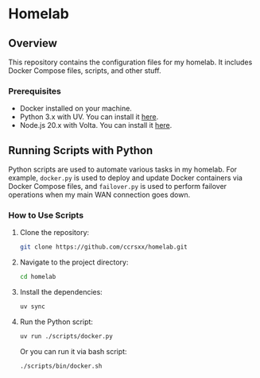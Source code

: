 # Homelab

## Overview

This repository contains the configuration files for my homelab. It includes Docker Compose files, scripts, and other stuff.

### Prerequisites

- Docker installed on your machine.
- Python 3.x with UV. You can install it [here](https://docs.astral.sh/uv/#getting-started).
- Node.js 20.x with Volta. You can install it [here](https://docs.volta.sh/guide/getting-started).

## Running Scripts with Python

Python scripts are used to automate various tasks in my homelab. For example, `docker.py` is used to deploy and update Docker containers via Docker Compose files, and `failover.py` is used to perform failover operations when my main WAN connection goes down.

### How to Use Scripts

1. Clone the repository:

   ```bash
   git clone https://github.com/ccrsxx/homelab.git
   ```

1. Navigate to the project directory:

   ```bash
   cd homelab
   ```

1. Install the dependencies:

   ```bash
   uv sync
   ```

1. Run the Python script:

   ```bash
   uv run ./scripts/docker.py
   ```

   Or you can run it via bash script:

   ```bash
   ./scripts/bin/docker.sh
   ```
